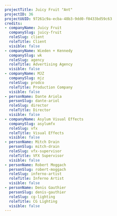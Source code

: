 ```yaml
---
projectTitle: Juicy Fruit "Ant"
projectID: 36
projectUUID: 97261c9a-ecba-48b3-9dd0-f0433bd59c63
credits:
- companyName: Juicy Fruit
  companySlug: juicy-fruit
  roleSlug: client
  roleTitle: Client
  visible: false
- companyName: Wieden + Kennedy
  companySlug: wk
  roleSlug: agency
  roleTitle: Advertising Agency
  visible: false
- companyName: MJZ
  companySlug: mjz
  roleSlug: prodco
  roleTitle: Production Company
  visible: false
- personName: Dante Ariola
  personSlug: dante-ariol
  roleSlug: director
  roleTitle: Director
  visible: false
- companyName: Asylum Visual Effects
  companySlug: asylumfx
  roleSlug: vfx
  roleTitle: Visual Effects
  visible: false
- personName: Mitch Drain
  personSlug: mitch-drain
  roleSlug: vfx-supervisor
  roleTitle: VFX Supervisor
  visible: false
- personName: Robert Moggach
  personSlug: robert-moggach
  roleSlug: inferno-artist
  roleTitle: Inferno Artist
  visible: false
- personName: Denis Gauthier
  personSlug: denis-gauthier
  roleSlug: cg-lighting
  roleTitle: CG Lighting
  visible: false
---
```

